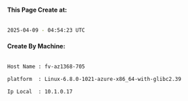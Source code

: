 
   
#### This Page Create at:

```bash

2025-04-09 - 04:54:23 UTC

```

#### Create By Machine:

```bash

Host Name : fv-az1368-705

platform  : Linux-6.8.0-1021-azure-x86_64-with-glibc2.39

Ip Local  : 10.1.0.17

```

